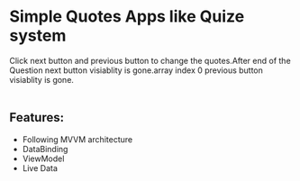 # Simple Quotes Apps like Quize system
Click next button and previous button to change the quotes.After end of the Question next button visiablity is gone.array index 0 previous button visiablity is gone.<br/><br/>
## Features:
- Following MVVM architecture
- DataBinding
- ViewModel
- Live Data










